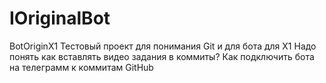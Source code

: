 # IOriginalBot
BotOriginX1
Тестовый проект для понимания Git и для бота для X1
Надо понять как вставлять видео задания в коммиты?
Как подключить бота на телеграмм к коммитам GitHub
